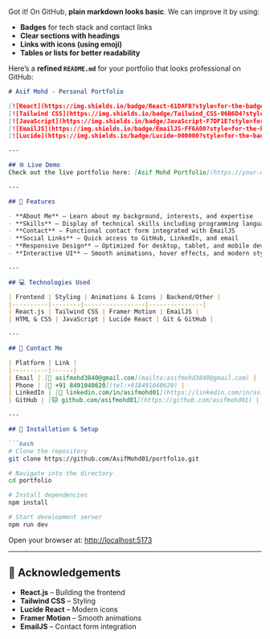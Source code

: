 Got it! On GitHub, **plain markdown looks basic**. We can improve it by using:

* **Badges** for tech stack and contact links
* **Clear sections with headings**
* **Links with icons (using emoji)**
* **Tables or lists for better readability**

Here’s a **refined `README.md`** for your portfolio that looks professional on GitHub:

````markdown
# Asif Mohd - Personal Portfolio

[![React](https://img.shields.io/badge/React-61DAFB?style=for-the-badge&logo=react&logoColor=white)](https://reactjs.org/)
[![Tailwind CSS](https://img.shields.io/badge/Tailwind_CSS-06B6D4?style=for-the-badge&logo=tailwind-css&logoColor=white)](https://tailwindcss.com/)
[![JavaScript](https://img.shields.io/badge/JavaScript-F7DF1E?style=for-the-badge&logo=javascript&logoColor=black)](https://developer.mozilla.org/en-US/docs/Web/JavaScript)
[![EmailJS](https://img.shields.io/badge/EmailJS-FF6A00?style=for-the-badge)](https://www.emailjs.com/)
[![Lucide](https://img.shields.io/badge/Lucide-000000?style=for-the-badge)](https://lucide.dev/)

---

## 🌐 Live Demo
Check out the live portfolio here: [Asif Mohd Portfolio](https://your-deployed-portfolio-link.com)  

---

## 🌟 Features

- **About Me** – Learn about my background, interests, and expertise  
- **Skills** – Display of technical skills including programming languages, frameworks, and tools  
- **Contact** – Functional contact form integrated with EmailJS  
- **Social Links** – Quick access to GitHub, LinkedIn, and email  
- **Responsive Design** – Optimized for desktop, tablet, and mobile devices  
- **Interactive UI** – Smooth animations, hover effects, and modern styling  

---

## 💻 Technologies Used

| Frontend | Styling | Animations & Icons | Backend/Other |
|----------|--------|-----------------|---------------|
| React.js | Tailwind CSS | Framer Motion | EmailJS |
| HTML & CSS | JavaScript | Lucide React | Git & GitHub |

---

## 📱 Contact Me

| Platform | Link |
|----------|------|
| Email | [📧 asifmohd3840@gmail.com](mailto:asifmohd3840@gmail.com) |
| Phone | [📱 +91 8491040620](tel:+918491040620) |
| LinkedIn | [💼 linkedin.com/in/asifmohd01](https://linkedin.com/in/asifmohd01) |
| GitHub | [🐱 github.com/asifmohd01](https://github.com/asifmohd01) |

---

## 🔧 Installation & Setup

```bash
# Clone the repository
git clone https://github.com/AsifMohd01/portfolio.git

# Navigate into the directory
cd portfolio

# Install dependencies
npm install

# Start development server
npm run dev
````

Open your browser at: [http://localhost:5173](http://localhost:5173)

---

## 🙏 Acknowledgements

* **React.js** – Building the frontend
* **Tailwind CSS** – Styling
* **Lucide React** – Modern icons
* **Framer Motion** – Smooth animations
* **EmailJS** – Contact form integration

```

```
